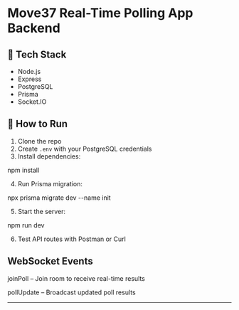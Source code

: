 # Move37 Real-Time Polling App Backend

## 🧰 Tech Stack

- Node.js
- Express
- PostgreSQL
- Prisma
- Socket.IO

## 🚀 How to Run

1. Clone the repo
2. Create `.env` with your PostgreSQL credentials
3. Install dependencies:

npm install

4. Run Prisma migration:

npx prisma migrate dev --name init

5. Start the server:

npm run dev

6. Test API routes with Postman or Curl


## WebSocket Events

joinPoll – Join room to receive real-time results

pollUpdate – Broadcast updated poll results


---


### 
